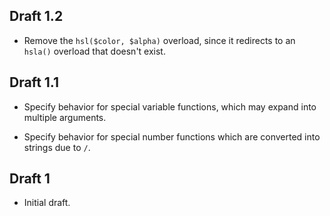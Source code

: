 ## Draft 1.2

* Remove the `hsl($color, $alpha)` overload, since it redirects to an `hsla()`
  overload that doesn't exist.

## Draft 1.1

* Specify behavior for special variable functions, which may expand into
  multiple arguments.

* Specify behavior for special number functions which are converted into strings
  due to `/`.

## Draft 1

* Initial draft.
